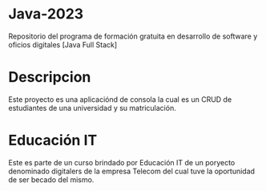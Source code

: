 # Java-2023
Repositorio del programa de formación gratuita en desarrollo de software y oficios digitales [Java Full Stack]
# Descripcion
Este proyecto es una aplicaciónd de consola la cual es un CRUD de estudiantes de una universidad y su matriculación. 
# Educación IT
Este es parte de un curso brindado por Educación IT de un poryecto denominado digitalers de la empresa Telecom del cual tuve la oportunidad de ser becado del mismo.
